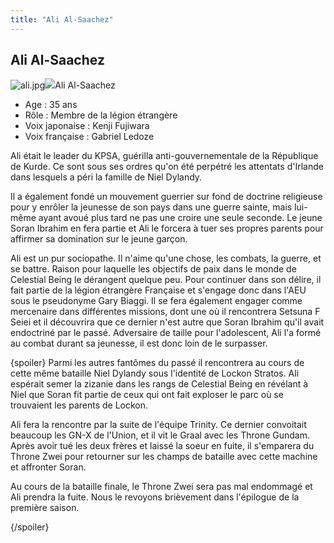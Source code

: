```yaml
---
title: "Ali Al-Saachez"
---
```


Ali Al-Saachez
--------------

![ali.jpg](/images/stories/saga/gundam00/persos/ali.jpg "ali.jpg")![](/images/stories/saga/gundam00/persos/s2/ali.jpg)Ali Al-Saachez


- Age : 35 ans  
- Rôle : Membre de la légion étrangère  
- Voix japonaise : Kenji Fujiwara  
- Voix française : Gabriel Ledoze


Ali était le leader du KPSA, guérilla anti-gouvernementale de la République de Kurde. Ce sont sous ses ordres qu'on été perpétré les attentats d'Irlande dans lesquels a péri la famille de Niel Dylandy.


Il a également fondé un mouvement guerrier sur fond de doctrine religieuse pour y enrôler la jeunesse de son pays dans une guerre sainte, mais lui-même ayant avoué plus tard ne pas une croire une seule seconde. Le jeune Soran Ibrahim en fera partie et Ali le forcera à tuer ses propres parents pour affirmer sa domination sur le jeune garçon.


Ali est un pur sociopathe. Il n'aime qu'une chose, les combats, la guerre, et se battre. Raison pour laquelle les objectifs de paix dans le monde de Celestial Being le dérangent quelque peu. Pour continuer dans son délire, il fait partie de la légion étrangère Française et s'engage donc dans l'AEU sous le pseudonyme Gary Biaggi. Il se fera également engager comme mercenaire dans différentes missions, dont une où il rencontrera Setsuna F Seiei et il découvrira que ce dernier n'est autre que Soran Ibrahim qu'il avait endoctriné par le passé. Adversaire de taille pour l'adolescent, Ali l'a formé au combat durant sa jeunesse, il est donc loin de le surpasser.



{spoiler}
Parmi les autres fantômes du passé il rencontrera au cours de cette même bataille Niel Dylandy sous l'identité de Lockon Stratos. Ali espérait semer la zizanie dans les rangs de Celestial Being en révélant à Niel que Soran fit partie de ceux qui ont fait exploser le parc où se trouvaient les parents de Lockon.


Ali fera la rencontre par la suite de l'équipe Trinity. Ce dernier convoitait beaucoup les GN-X de l'Union, et il vit le Graal avec les Throne Gundam. Après avoir tué les deux frères et laissé la soeur en fuite, il s'emparera du Throne Zwei pour retourner sur les champs de bataille avec cette machine et affronter Soran.


Au cours de la bataille finale, le Throne Zwei sera pas mal endommagé et Ali prendra la fuite. Nous le revoyons brièvement dans l'épilogue de la première saison.

 {/spoiler} 